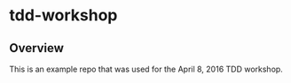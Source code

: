 # tdd-workshop

## Overview
This is an example repo that was used for the April 8, 2016 TDD workshop.
